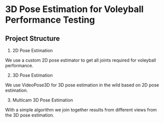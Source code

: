 # 3D Pose Estimation for Voleyball Performance Testing

## Project Structure

1. 2D Pose Estimation

We use a custom 2D pose estimator to get all joints required for voleyball performance.

2. 3D Pose Estimation

We use VideoPose3D for 3D pose estimation in the wild based on 2D pose estimation.

3. Multicam 3D Pose Estimation

With a simple algorithm we join together results from different views from the 3D pose estimation.
